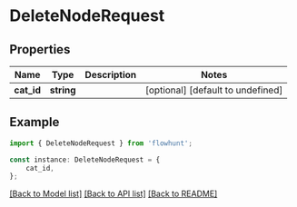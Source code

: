 # DeleteNodeRequest


## Properties

Name | Type | Description | Notes
------------ | ------------- | ------------- | -------------
**cat_id** | **string** |  | [optional] [default to undefined]

## Example

```typescript
import { DeleteNodeRequest } from 'flowhunt';

const instance: DeleteNodeRequest = {
    cat_id,
};
```

[[Back to Model list]](../README.md#documentation-for-models) [[Back to API list]](../README.md#documentation-for-api-endpoints) [[Back to README]](../README.md)
